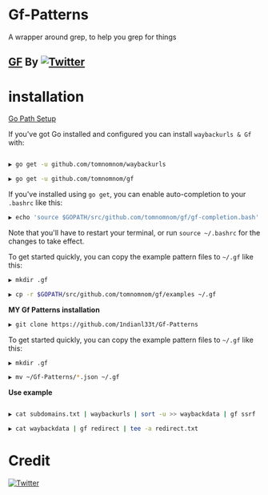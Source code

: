# Gf-Patterns
A wrapper around grep, to help you grep for things

## [GF](https://github.com/tomnomnom/gf) By [![Twitter](https://img.shields.io/badge/twitter-@TomNomNom-blue.svg)](https://twitter.com/TomNomNom)

# installation

[Go Path Setup](https://github.com/golang/go/wiki/SettingGOPATH)

If you've got Go installed and configured you can install `waybackurls & Gf` with:

```bash 

▶ go get -u github.com/tomnomnom/waybackurls
```
```bash
▶ go get -u github.com/tomnomnom/gf
```

If you've installed using `go get`, you can enable auto-completion to your `.bashrc` like this:

```bash
▶ echo 'source $GOPATH/src/github.com/tomnomnom/gf/gf-completion.bash' >> ~/.bashrc
```

Note that you'll have to restart your terminal, or run `source ~/.bashrc` for the changes to
take effect.

To get started quickly, you can copy the example pattern files to `~/.gf` like this:
```bash
▶ mkdir .gf
```
```bash
▶ cp -r $GOPATH/src/github.com/tomnomnom/gf/examples ~/.gf
```
**MY Gf Patterns installation**
```bash
▶ git clone https://github.com/1ndianl33t/Gf-Patterns
```

To get started quickly, you can copy the example pattern files to `~/.gf` like this:
```bash
▶ mkdir .gf
```
```bash
▶ mv ~/Gf-Patterns/*.json ~/.gf
```
**Use example**
```bash

▶ cat subdomains.txt | waybackurls | sort -u >> waybackdata | gf ssrf | tee -a ssfrparams.txt

▶ cat waybackdata | gf redirect | tee -a redirect.txt
```

# Credit
[![Twitter](https://img.shields.io/badge/twitter-@TomNomNom-blue.svg)](https://twitter.com/TomNomNom)
